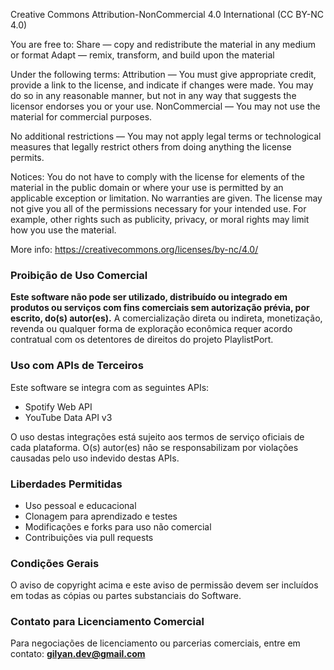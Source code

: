 Creative Commons Attribution-NonCommercial 4.0 International (CC BY-NC 4.0)

You are free to:
Share — copy and redistribute the material in any medium or format
Adapt — remix, transform, and build upon the material

Under the following terms:
Attribution — You must give appropriate credit, provide a link to the license, and indicate if changes were made. You may do so in any reasonable manner, but not in any way that suggests the licensor endorses you or your use.
NonCommercial — You may not use the material for commercial purposes.

No additional restrictions — You may not apply legal terms or technological measures that legally restrict others from doing anything the license permits.

Notices:
You do not have to comply with the license for elements of the material in the public domain or where your use is permitted by an applicable exception or limitation.
No warranties are given. The license may not give you all of the permissions necessary for your intended use. For example, other rights such as publicity, privacy, or moral rights may limit how you use the material.

More info: https://creativecommons.org/licenses/by-nc/4.0/

### Proibição de Uso Comercial

**Este software não pode ser utilizado, distribuído ou integrado em produtos ou serviços com fins comerciais sem autorização prévia, por escrito, do(s) autor(es).**
A comercialização direta ou indireta, monetização, revenda ou qualquer forma de exploração econômica requer acordo contratual com os detentores de direitos do projeto PlaylistPort.

### Uso com APIs de Terceiros

Este software se integra com as seguintes APIs:

* Spotify Web API
* YouTube Data API v3

O uso destas integrações está sujeito aos termos de serviço oficiais de cada plataforma. O(s) autor(es) não se responsabilizam por violações causadas pelo uso indevido destas APIs.

### Liberdades Permitidas

* Uso pessoal e educacional
* Clonagem para aprendizado e testes
* Modificações e forks para uso não comercial
* Contribuições via pull requests

### Condições Gerais

O aviso de copyright acima e este aviso de permissão devem ser incluídos em todas as cópias ou partes substanciais do Software.


### Contato para Licenciamento Comercial

Para negociações de licenciamento ou parcerias comerciais, entre em contato:
**[gilyan.dev@gmail.com](mailto:gilyan.dev@gmail.com)**
